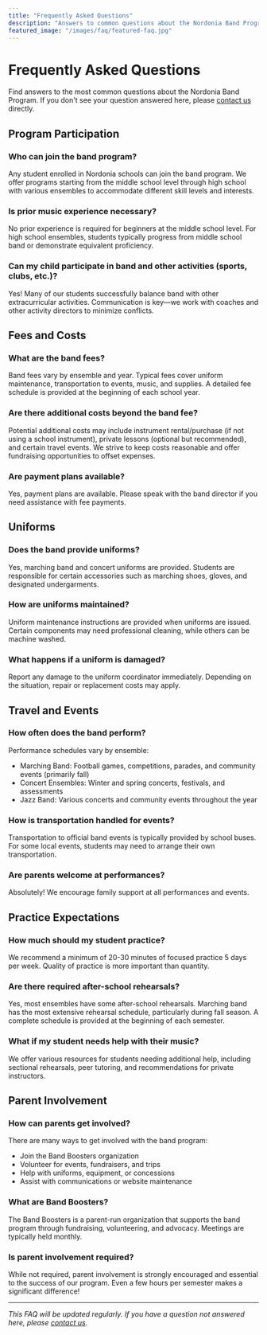 ```yaml
---
title: "Frequently Asked Questions"
description: "Answers to common questions about the Nordonia Band Program"
featured_image: "/images/faq/featured-faq.jpg"
---
```


# Frequently Asked Questions

Find answers to the most common questions about the Nordonia Band Program. If you don't see your question answered here, please [contact us](/contact/) directly.

## Program Participation

### Who can join the band program?
Any student enrolled in Nordonia schools can join the band program. We offer programs starting from the middle school level through high school with various ensembles to accommodate different skill levels and interests.

### Is prior music experience necessary?
No prior experience is required for beginners at the middle school level. For high school ensembles, students typically progress from middle school band or demonstrate equivalent proficiency.

### Can my child participate in band and other activities (sports, clubs, etc.)?
Yes! Many of our students successfully balance band with other extracurricular activities. Communication is key—we work with coaches and other activity directors to minimize conflicts.

## Fees and Costs

### What are the band fees?
Band fees vary by ensemble and year. Typical fees cover uniform maintenance, transportation to events, music, and supplies. A detailed fee schedule is provided at the beginning of each school year.

### Are there additional costs beyond the band fee?
Potential additional costs may include instrument rental/purchase (if not using a school instrument), private lessons (optional but recommended), and certain travel events. We strive to keep costs reasonable and offer fundraising opportunities to offset expenses.

### Are payment plans available?
Yes, payment plans are available. Please speak with the band director if you need assistance with fee payments.

## Uniforms

### Does the band provide uniforms?
Yes, marching band and concert uniforms are provided. Students are responsible for certain accessories such as marching shoes, gloves, and designated undergarments.

### How are uniforms maintained?
Uniform maintenance instructions are provided when uniforms are issued. Certain components may need professional cleaning, while others can be machine washed.

### What happens if a uniform is damaged?
Report any damage to the uniform coordinator immediately. Depending on the situation, repair or replacement costs may apply.

## Travel and Events

### How often does the band perform?
Performance schedules vary by ensemble:
- Marching Band: Football games, competitions, parades, and community events (primarily fall)
- Concert Ensembles: Winter and spring concerts, festivals, and assessments
- Jazz Band: Various concerts and community events throughout the year

### How is transportation handled for events?
Transportation to official band events is typically provided by school buses. For some local events, students may need to arrange their own transportation.

### Are parents welcome at performances?
Absolutely! We encourage family support at all performances and events.

## Practice Expectations

### How much should my student practice?
We recommend a minimum of 20-30 minutes of focused practice 5 days per week. Quality of practice is more important than quantity.

### Are there required after-school rehearsals?
Yes, most ensembles have some after-school rehearsals. Marching band has the most extensive rehearsal schedule, particularly during fall season. A complete schedule is provided at the beginning of each semester.

### What if my student needs help with their music?
We offer various resources for students needing additional help, including sectional rehearsals, peer tutoring, and recommendations for private instructors.

## Parent Involvement

### How can parents get involved?
There are many ways to get involved with the band program:
- Join the Band Boosters organization
- Volunteer for events, fundraisers, and trips
- Help with uniforms, equipment, or concessions
- Assist with communications or website maintenance

### What are Band Boosters?
The Band Boosters is a parent-run organization that supports the band program through fundraising, volunteering, and advocacy. Meetings are typically held monthly.

### Is parent involvement required?
While not required, parent involvement is strongly encouraged and essential to the success of our program. Even a few hours per semester makes a significant difference!

---

*This FAQ will be updated regularly. If you have a question not answered here, please [contact us](/contact/).*

